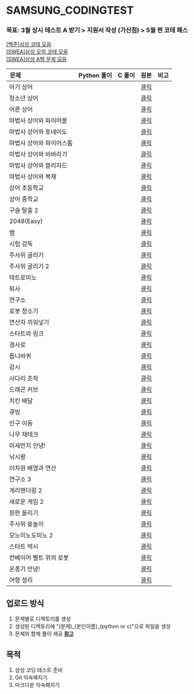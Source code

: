 # SAMSUNG_CODINGTEST
### 목표: 3월 상시 테스트 A 받기 > 지원서 작성 (가산점) > 5월 찐 코테 패스

[[백준]삼성 코테 모음](https://www.acmicpc.net/workbook/view/1152)  
[[SWEA]삼성 모의 코테 모음](https://swexpertacademy.com/main/talk/solvingClub/problemBoxDetail.do?solveclubId=AV6kld8aisgDFASb&probBoxId=AV732SG66sEDFAW7&leftPage=1)  
[[SWEA]삼성 A형 문제 모음](https://swexpertacademy.com/main/talk/solvingClub/problemBoxDetail.do?solveclubId=AV6kld8aisgDFASb&probBoxId=AV_W57U6ACQDFAX7&leftPage=1)  

| **문제**                                 | **Python 풀이** | **C 풀이** | **원본** | **비고** |
| --- | --- | --- | --- | --- |
| 아기 상어 |   |   | [클릭](https://www.acmicpc.net/problem/16236) |   |
| 청소년 상어 |   |   | [클릭](https://www.acmicpc.net/problem/19236) |   |
| 어른 상어 |   |   | [클릭](https://www.acmicpc.net/problem/19237) |   |
| 마법사 상어와 파이어볼 |   |   | [클릭](https://www.acmicpc.net/problem/20056) |   |
| 마법사 상어와 토네이도 |   |   | [클릭](https://www.acmicpc.net/problem/20057) |   |
| 마법사 상어와 파이어스톰 |   |   | [클릭](https://www.acmicpc.net/problem/20058) |   |
| 마법사 상어와 비바라기 |   |   | [클릭](https://www.acmicpc.net/problem/21610) |   |
| 마법사 상어와 블리자드 |   |   | [클릭](https://www.acmicpc.net/problem/21611) |   |
| 마법사 상어와 복제 |   |   | [클릭](https://www.acmicpc.net/problem/23290) |   |
| 상어 초등학교 |   |   | [클릭](https://www.acmicpc.net/problem/21608) |   |
| 상어 중학교 |   |   | [클릭](https://www.acmicpc.net/problem/21609) |   |
| 구슬 탈출 2 |   |   | [클릭](https://www.acmicpc.net/problem/13460) |   |
| 2048(Easy) |   |   | [클릭](https://www.acmicpc.net/problem/12100) |   |
| 뱀 |   |   | [클릭](https://www.acmicpc.net/problem/3190) |   |
| 시험 감독 |   |   | [클릭](https://www.acmicpc.net/problem/13458) |   |
| 주사위 굴리기 |   |   | [클릭](https://www.acmicpc.net/problem/14499) |   |
| 주사위 굴리기 2 |   |   | [클릭](https://www.acmicpc.net/problem/23288) |   |
| 테트로미노 |   |   | [클릭](https://www.acmicpc.net/problem/14500) |   |
| 퇴사 |   |   | [클릭](https://www.acmicpc.net/problem/14501) |   |
| 연구소 |   |   | [클릭](https://www.acmicpc.net/problem/14502) |   |
| 로봇 청소기 |   |   | [클릭](https://www.acmicpc.net/problem/14503) |   |
| 연산자 끼워넣기 |   |   | [클릭](https://www.acmicpc.net/problem/14888) |   |
| 스타트와 링크 |   |   | [클릭](https://www.acmicpc.net/problem/14889) |   |
| 경사로 |   |   | [클릭](https://www.acmicpc.net/problem/14890) |   |
| 톱니바퀴 |   |   | [클릭](https://www.acmicpc.net/problem/14891) |   |
| 감시 |   |   | [클릭](https://www.acmicpc.net/problem/15683) |   |
| 사다리 조작 |   |   | [클릭](https://www.acmicpc.net/problem/15684) |   |
| 드래곤 커브 |   |   | [클릭](https://www.acmicpc.net/problem/15685) |   |
| 치킨 배달 |   |   | [클릭](https://www.acmicpc.net/problem/15686) |   |
| 큐빙 |   |   | [클릭](https://www.acmicpc.net/problem/5373) |   |
| 인구 이동 |   |   | [클릭](https://www.acmicpc.net/problem/16234) |   |
| 나무 재테크 |   |   | [클릭](https://www.acmicpc.net/problem/16235) |   |
| 미세먼지 안녕! |   |   | [클릭](https://www.acmicpc.net/problem/17144) |   |
| 낚시왕 |   |   | [클릭](https://www.acmicpc.net/problem/17143) |   |
| 이차원 배열과 연산 |   |   | [클릭](https://www.acmicpc.net/problem/17140) |   |
| 연구소 3 |   |   | [클릭](https://www.acmicpc.net/problem/17142) |   |
| 게리맨더링 2 |   |   | [클릭](https://www.acmicpc.net/problem/17779) |   |
| 새로운 게임 2 |   |   | [클릭](https://www.acmicpc.net/problem/17837) |   |
| 원판 돌리기 |   |   | [클릭](https://www.acmicpc.net/problem/17822) |   |
| 주사위 윷놀이 |   |   | [클릭](https://www.acmicpc.net/problem/17825) |   |
| 모노미노도미노 2 |   |   | [클릭](https://www.acmicpc.net/problem/20061) |   |
| 스타트 택시 |   |   | [클릭](https://www.acmicpc.net/problem/19238) |   |
| 컨베이어 벨트 위의 로봇 |   |   | [클릭](https://www.acmicpc.net/problem/20055) |   |
| 온풍기 안녕! |   |   | [클릭](https://www.acmicpc.net/problem/23289) |   |
| 어항 정리 |   |   | [클릭](https://www.acmicpc.net/problem/23291) |   |



## 업로드 방식
1. 문제별로 디렉토리를 생성
2. 생성된 디렉토리에 "(문제)\_(본인이름)\_(python or c)"으로 파일을 생성
3. 문제와 함께 풀이 제공  [**참고**](https://robot9710.tistory.com/50)


## 목적
1. 삼성 코딩 테스트 준비
2. Git 익숙해지기
3. 마크다운 익숙해지기
